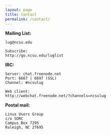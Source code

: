 ```yaml
---
layout: page
title: Contact
permalink: /contact/
---
```


**Mailing List:**

    lug@ncsu.edu

    Subscribe:
    http://go.ncsu.edu/luglist

**IRC:**

    Server: chat.freenode.net
    Port: 6667 | 6697 (SSL)
    Channel: #ncsulug

    Web client:
    http://webchat.freenode.net/?channels=ncsulug

**Postal mail:**

    Linux Users Group
    c/o SORC
    Campus Box 7295
    Raleigh, NC 27695
